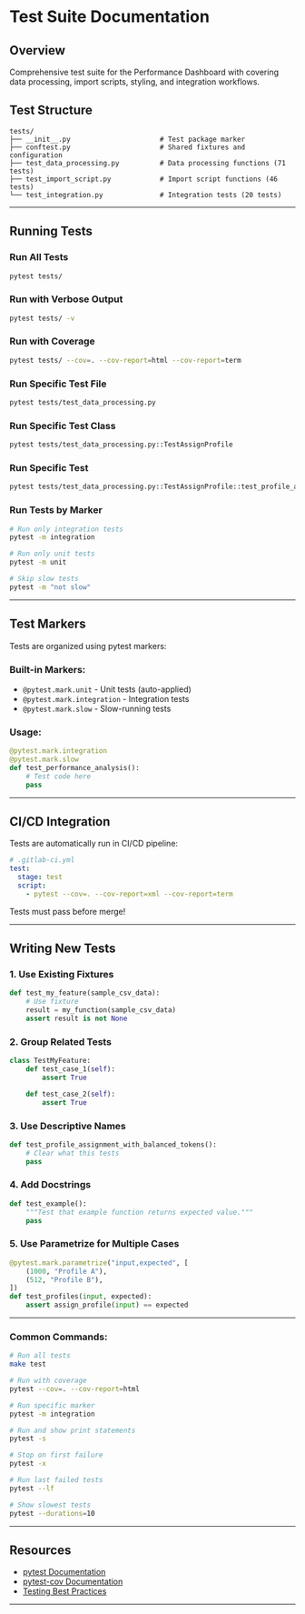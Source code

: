 # Test Suite Documentation

## Overview

Comprehensive test suite for the Performance Dashboard with covering data processing, import scripts, styling, and integration workflows.

## Test Structure

```
tests/
├── __init__.py                      # Test package marker
├── conftest.py                      # Shared fixtures and configuration
├── test_data_processing.py          # Data processing functions (71 tests)
├── test_import_script.py            # Import script functions (46 tests)
└── test_integration.py              # Integration tests (20 tests)
```

---

## Running Tests

### Run All Tests

```bash
pytest tests/
```

### Run with Verbose Output

```bash
pytest tests/ -v
```

### Run with Coverage

```bash
pytest tests/ --cov=. --cov-report=html --cov-report=term
```

### Run Specific Test File

```bash
pytest tests/test_data_processing.py
```

### Run Specific Test Class

```bash
pytest tests/test_data_processing.py::TestAssignProfile
```

### Run Specific Test

```bash
pytest tests/test_data_processing.py::TestAssignProfile::test_profile_a_balanced
```

### Run Tests by Marker

```bash
# Run only integration tests
pytest -m integration

# Run only unit tests
pytest -m unit

# Skip slow tests
pytest -m "not slow"
```

---

## Test Markers

Tests are organized using pytest markers:

### Built-in Markers:

- `@pytest.mark.unit` - Unit tests (auto-applied)
- `@pytest.mark.integration` - Integration tests
- `@pytest.mark.slow` - Slow-running tests

### Usage:

```python
@pytest.mark.integration
@pytest.mark.slow
def test_performance_analysis():
    # Test code here
    pass
```

---

## CI/CD Integration

Tests are automatically run in CI/CD pipeline:

```yaml
# .gitlab-ci.yml
test:
  stage: test
  script:
    - pytest --cov=. --cov-report=xml --cov-report=term
```

Tests must pass before merge!

---

## Writing New Tests

### 1. Use Existing Fixtures

```python
def test_my_feature(sample_csv_data):
    # Use fixture
    result = my_function(sample_csv_data)
    assert result is not None
```

### 2. Group Related Tests

```python
class TestMyFeature:
    def test_case_1(self):
        assert True

    def test_case_2(self):
        assert True
```

### 3. Use Descriptive Names

```python
def test_profile_assignment_with_balanced_tokens():
    # Clear what this tests
    pass
```

### 4. Add Docstrings

```python
def test_example():
    """Test that example function returns expected value."""
    pass
```

### 5. Use Parametrize for Multiple Cases

```python
@pytest.mark.parametrize("input,expected", [
    (1000, "Profile A"),
    (512, "Profile B"),
])
def test_profiles(input, expected):
    assert assign_profile(input) == expected
```

---

### Common Commands:

```bash
# Run all tests
make test

# Run with coverage
pytest --cov=. --cov-report=html

# Run specific marker
pytest -m integration

# Run and show print statements
pytest -s

# Stop on first failure
pytest -x

# Run last failed tests
pytest --lf

# Show slowest tests
pytest --durations=10
```

---

## Resources

- [pytest Documentation](https://docs.pytest.org/)
- [pytest-cov Documentation](https://pytest-cov.readthedocs.io/)
- [Testing Best Practices](https://docs.python-guide.org/writing/tests/)

---
